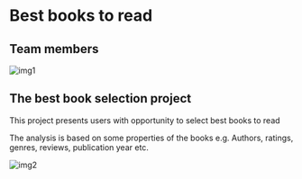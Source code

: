# Best books to read

## Team members
![img1](https://user-images.githubusercontent.com/62804902/155746105-e7f9fba3-3229-49db-ad76-5c578b51281b.png)

## The best book selection project 

This project presents users with opportunity to select best books to read 
 
The analysis is based on some properties of the books e.g. Authors, ratings, genres,         reviews, publication year etc. 
 
![img2](https://user-images.githubusercontent.com/62804902/155746139-d170d991-df5c-4cf1-8491-5146f2d31113.png)
